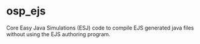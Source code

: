 # osp_ejs
Core Easy Java Simulations (ESJ) code to compile EJS generated java files without using the EJS authoring program.
